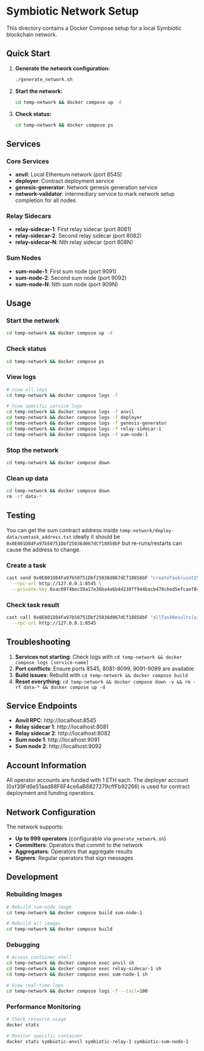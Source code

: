 # Symbiotic Network Setup

This directory contains a Docker Compose setup for a local Symbiotic blockchain network.

## Quick Start

1. **Generate the network configuration:**
   ```bash
   ./generate_network.sh
   ```

2. **Start the network:**
   ```bash
   cd temp-network && docker compose up -d
   ```

3. **Check status:**
   ```bash
   cd temp-network && docker compose ps
   ```

## Services

### Core Services
- **anvil**: Local Ethereum network (port 8545)
- **deployer**: Contract deployment service
- **genesis-generator**: Network genesis generation service
- **network-validator**: intermediary service to mark network setup completion for all nodes

### Relay Sidecars
- **relay-sidecar-1**: First relay sidecar (port 8081)
- **relay-sidecar-2**: Second relay sidecar (port 8082)
- **relay-sidecar-N**: Nth relay sidecar (port 808N)

### Sum Nodes
- **sum-node-1**: First sum node (port 9091)
- **sum-node-2**: Second sum node (port 9092)
- **sum-node-N**: Nth sum node (port 909N)

## Usage

### Start the network
```bash
cd temp-network && docker compose up -d
```

### Check status
```bash
cd temp-network && docker compose ps
```

### View logs
```bash
# View all logs
cd temp-network && docker compose logs -f

# View specific service logs
cd temp-network && docker compose logs -f anvil
cd temp-network && docker compose logs -f deployer
cd temp-network && docker compose logs -f genesis-generator
cd temp-network && docker compose logs -f relay-sidecar-1
cd temp-network && docker compose logs -f sum-node-1
```

### Stop the network
```bash
cd temp-network && docker compose down
```

### Clean up data
```bash
cd temp-network && docker compose down
rm -rf data-*
```

## Testing

You can get the sum contract address inside `temp-network/deploy-data/sumtask_address.txt` ideally it should be `0x0E801D84Fa97b50751Dbf25036d067dCf18858bF` but re-runs/restarts can cause the address to change.

### Create a task
```bash
cast send 0x0E801D84Fa97b50751Dbf25036d067dCf18858bF "createTask(uint256,uint256)" 2 2 \
  --rpc-url http://127.0.0.1:8545 \
  --private-key 0xac0974bec39a17e36ba4a6b4d238ff944bacb478cbed5efcae784d7bf4f2ff80
```

### Check task result
```bash
cast call 0x0E801D84Fa97b50751Dbf25036d067dCf18858bF "allTaskResults(uint32)" 0 \
  --rpc-url http://127.0.0.1:8545
```

## Troubleshooting

1. **Services not starting**: Check logs with `cd temp-network && docker compose logs [service-name]`
2. **Port conflicts**: Ensure ports 8545, 8081-8099, 9091-9099 are available
3. **Build issues**: Rebuild with `cd temp-network && docker compose build`
4. **Reset everything**: `cd temp-network && docker compose down -v && rm -rf data-* && docker compose up -d`

## Service Endpoints

- **Anvil RPC**: http://localhost:8545
- **Relay sidecar 1**: http://localhost:8081
- **Relay sidecar 2**: http://localhost:8082
- **Sum node 1**: http://localhost:9091
- **Sum node 2**: http://localhost:9092

## Account Information

All operator accounts are funded with 1 ETH each. The deployer account (0xf39Fd6e51aad88F6F4ce6aB8827279cffFb92266) is used for contract deployment and funding operators.

## Network Configuration

The network supports:
- **Up to 999 operators** (configurable via `generate_network.sh`)
- **Committers**: Operators that commit to the network
- **Aggregators**: Operators that aggregate results
- **Signers**: Regular operators that sign messages

## Development

### Rebuilding Images
```bash
# Rebuild sum-node image
cd temp-network && docker compose build sum-node-1

# Rebuild all images
cd temp-network && docker compose build
```

### Debugging
```bash
# Access container shell
cd temp-network && docker compose exec anvil sh
cd temp-network && docker compose exec relay-sidecar-1 sh
cd temp-network && docker compose exec sum-node-1 sh

# View real-time logs
cd temp-network && docker compose logs -f --tail=100
```

### Performance Monitoring
```bash
# Check resource usage
docker stats

# Monitor specific container
docker stats symbiotic-anvil symbiotic-relay-1 symbiotic-sum-node-1
``` 